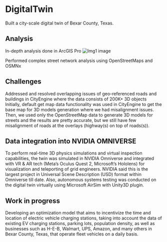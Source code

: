 # DigitalTwin
Built a city-scale digital twin of Bexar County, Texas. 

## Analysis
In-depth analysis done in ArcGIS Pro
![Img1 image](/Images/Img.png)


Performed complex street network analysis using OpenStreetMaps and OSMNx

## Challenges
Addressed and resolved overlapping issues of geo-referenced roads and buildings in CityEngine where the data consists of 200K+ 3D objects
Initially, default get map data functionality was used in CityEngine to get the base map for 3D models generation where we had misalignment issues. Then, we used only the OpenStreetMap data to generate 3D models for streets and the results are pretty accurate, but we still have few misalignment of roads at the overlays (highway(s) on top of roads(s)).

## Data integration into NVIDIA OMNIVERSE
To perform real-time 3D physics simulations and virtual inspection capabilities, the twin was simulated in NVIDIA Omniverse and integrated with VR & AR tech (Meta’s Oculus Quest 2, Microsoft’s Hololens) for visualization and teleporting of grid engineers. NVIDIA said this is the largest project in Universal Scene Description (USD) format within Omniverse till date.
Also, autonomous systems testing was conducted on the digital twin virtually using Microsoft AirSim with Unity3D plugin.

## Work in progress
Developing an optimization model that aims to incentivize the time and location of electric vehicle charging stations,
taking into account the data of existing EV charging stations, parking lots, population density, as well as businesses such as H-E-B, Walmart, UPS, Amazon, and many others in Bexar County, Texas, that operate fleet vehicles on a daily basis.
